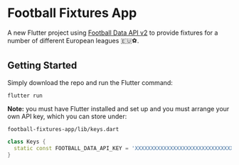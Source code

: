 # Football Fixtures App

A new Flutter project using  [Football Data API v2](https://www.football-data.org/) to provide fixtures for a number of different European leagues 🇪🇺⚽️.

## Getting Started

Simply download the repo and run the Flutter command:

```
flutter run
```

**Note:** you must have Flutter installed and set up and you must arrange your own API key, which you can store under:
```
football-fixtures-app/lib/keys.dart
```

```dart
class Keys {
  static const FOOTBALL_DATA_API_KEY = 'XXXXXXXXXXXXXXXXXXXXXXXXXXXXXXXX';
}
```
